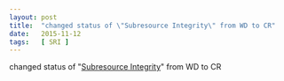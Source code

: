 ```yaml
---
layout: post
title:  "changed status of \"Subresource Integrity\" from WD to CR"
date:   2015-11-12
tags:   [ SRI ]
---
```


changed status of "[Subresource Integrity](/spec/SRI)" from WD to CR

